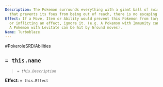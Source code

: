 ```yaml
---
Description: The Pokemon surrounds everything with a giant ball of swirling flames
  that prevents its foes from being out of reach, there is no escaping the heat.
Effect: If a Move, Item or Ability would prevent this Pokemon from targeting a foe
  or inflicting an effect, ignore it. (e.g. A Pokemon with Immunity can be Poisoned,
  A Pokemon with Levitate can be hit by Ground moves).
Name: Turboblaze
---
```


#PokeroleSRD/Abilities

## `= this.name`

> *`= this.Description`*

**Effect:** `= this.Effect`
